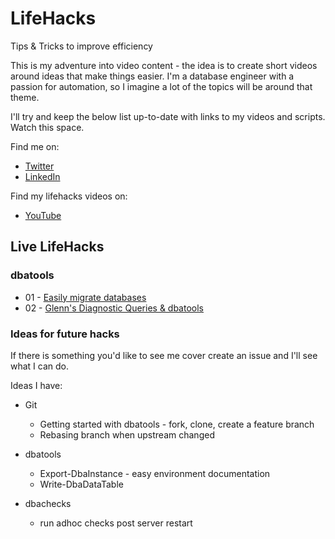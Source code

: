 # LifeHacks
Tips &amp; Tricks to improve efficiency

This is my adventure into video content - the idea is to create short videos around ideas that make things easier.
I'm a database engineer with a passion for automation, so I imagine a lot of the topics will be around that theme.

I'll try and keep the below list up-to-date with links to my videos and scripts. Watch this space.

Find me on:
- [Twitter](https://twitter.com/jpomfret)
- [LinkedIn](https://www.linkedin.com/in/jpomfret/)

Find my lifehacks videos on:
- [YouTube](https://www.youtube.com/channel/UC0D3eA_natUs91YcuPE_tLg)


## Live LifeHacks

### dbatools
- 01 - [Easily migrate databases](./Scripts/01_dbatools_MigrateDatabase.ps1)
- 02 - [Glenn's Diagnostic Queries & dbatools](./Scripts/02_dbatools_DiagnosticQueries.ps1)

### Ideas for future hacks
If there is something you'd like to see me cover create an issue and I'll see what I can do.

Ideas I have:
- Git
    - Getting started with dbatools - fork, clone, create a feature branch
    - Rebasing branch when upstream changed

- dbatools
    - Export-DbaInstance - easy environment documentation
    - Write-DbaDataTable

- dbachecks
    - run adhoc checks post server restart